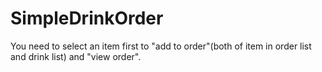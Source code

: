 # SimpleDrinkOrder

You need to select an item first to "add to order"(both of item in order list and drink list) and "view order".
